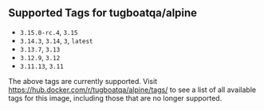 ## Supported Tags for tugboatqa/alpine

* `3.15.0-rc.4`, `3.15`
* `3.14.3`, `3.14`, `3`, `latest`
* `3.13.7`, `3.13`
* `3.12.9`, `3.12`
* `3.11.13`, `3.11`

The above tags are currently supported. Visit https://hub.docker.com/r/tugboatqa/alpine/tags/ to see a list of all available tags for this image, including those that are no longer supported.
